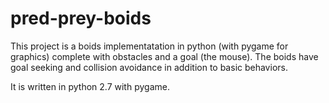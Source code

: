 # pred-prey-boids
This project is a boids implementatation in python (with pygame for graphics) complete with obstacles and a goal (the mouse). The boids have goal seeking and collision avoidance in addition to basic behaviors.

It is written in python 2.7 with pygame.
